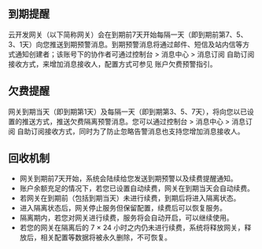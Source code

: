 

## 到期提醒

云开发网关（以下简称网关）会在到期前7天开始每隔一天（即到期前第7、5、3、1天）向您推送到期预警消息。到期预警消息将通过邮件、短信及站内信等方式通知创建者；该账号下的协作者可通过控制台 > 消息中心 > 消息订阅 自助订阅接收方式，来增加消息接收人，配置方式可参见 账户欠费预警指引。

## 欠费提醒

网关到期当天（即到期第1天）及每隔一天（即到期第3、5、7天），将向您以已设置的推送方式，推送欠费隔离预警消息。您可以通过控制台 > 消息中心 > 消息订阅 自助订阅接收方式，同时为了防止忽略告警消息也支持您增加消息接收人。

## 回收机制

* 网关到期前7天开始，系统会陆续给您发送到期预警以及续费提醒通知。
* 账户余额充足的情况下，若您已设置自动续费，网关在到期当天会自动续费。
* 若网关在到期前（包括到期当天）未进行续费，到期后将进入隔离状态。
* 进入隔离状态后，网关停止服务但保留配置，续费后可以恢复服务。
* 隔离期内，若您对网关进行续费，服务将会自动开启，可以继续使用。
* 若您的网关在隔离后的 7 × 24 小时之内仍未进行续费，系统将释放网关，释放后，相关配置等数据将被永久删除，不可恢复。
